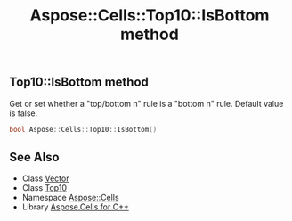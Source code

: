 ﻿---
title: Aspose::Cells::Top10::IsBottom method
linktitle: IsBottom
second_title: Aspose.Cells for C++ API Reference
description: 'Aspose::Cells::Top10::IsBottom method. Get or set whether a "top/bottom n" rule is a "bottom n" rule. Default value is false in C++.'
type: docs
weight: 800
url: /cpp/aspose.cells/top10/isbottom/
---
## Top10::IsBottom method


Get or set whether a "top/bottom n" rule is a "bottom n" rule. Default value is false.

```cpp
bool Aspose::Cells::Top10::IsBottom()
```

## See Also

* Class [Vector](../../vector/)
* Class [Top10](../)
* Namespace [Aspose::Cells](../../)
* Library [Aspose.Cells for C++](../../../)
